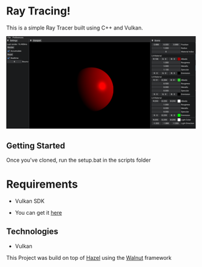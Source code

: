 # Ray Tracing!

This is a simple Ray Tracer built using C++ and Vulkan.

![](Marketing/Screenshots/Editor.png)


## Getting Started
Once you've cloned, run the setup.bat in the scripts folder

# Requirements 
 - Vulkan SDK
  * You can get it <a href="https://vulkan.lunarg.com/sdk/home#windows">here</a>
  
## Technologies
* Vulkan


This Project was build on top of <a href="https://hazelengine.com/">Hazel</a> using the <a href="https://github.com/TheCherno/Walnut">Walnut</a> framework

